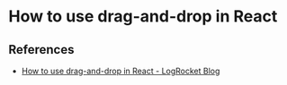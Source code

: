 # How to use drag-and-drop in React


## References

- [How to use drag\-and\-drop in React \- LogRocket Blog](https://blog.logrocket.com/react-drag-and-drop/)
